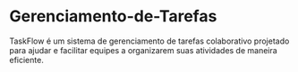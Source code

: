 # Gerenciamento-de-Tarefas
TaskFlow é um sistema de gerenciamento de tarefas colaborativo projetado para ajudar e facilitar equipes a organizarem suas atividades de maneira eficiente. 
